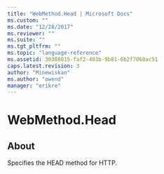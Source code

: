 ```yaml
---
title: "WebMethod.Head | Microsoft Docs"
ms.custom: ""
ms.date: "12/28/2017"
ms.reviewer: ""
ms.suite: ""
ms.tgt_pltfrm: ""
ms.topic: "language-reference"
ms.assetid: 30388015-faf2-403b-9b81-6b2f7068ac51
caps.latest.revision: 3
author: "Minewiskan"
ms.author: "owend"
manager: "erikre"
---
```

# WebMethod.Head
## About  
Specifies the HEAD method for HTTP.